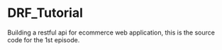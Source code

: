 # DRF_Tutorial
Building a restful api for ecommerce web application, this is the source code for the 1st episode.
